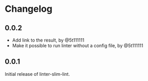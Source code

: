 # Changelog

## 0.0.2

* Add link to the result, by @5t111111
* Make it possible to run linter without a config file, by @5t111111

## 0.0.1

Initial release of linter-slim-lint.
